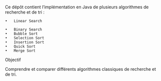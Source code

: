 Ce dépôt contient l’implémentation en Java de plusieurs algorithmes de recherche et de tri :

	•	Linear Search
 
	•	Binary Search
	•	Bubble Sort
	•	Selection Sort
	•	Insertion Sort
	•	Quick Sort
	•	Merge Sort

Objectif

Comprendre et comparer différents algorithmes classiques de recherche et de tri.

